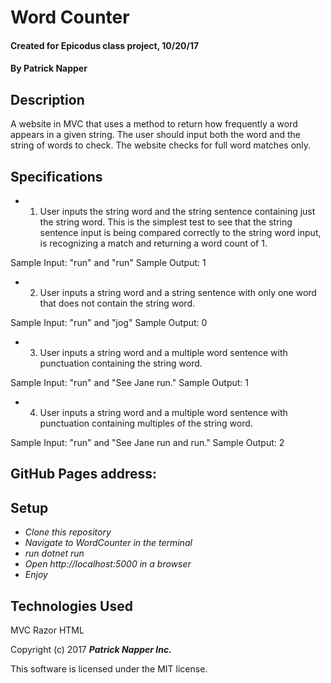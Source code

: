 # Word Counter

 #### Created for Epicodus class project, 10/20/17

 #### By **Patrick Napper**

 ## Description

 A website in MVC that uses a method to return how frequently a word appears in a given string. The user should input both the word and the string of words to check. The website checks for full word matches only.

 ## Specifications

 * 1. User inputs the string word and the string sentence containing just the string word. This is the simplest test to see that the string sentence input is being compared correctly to the string word input, is recognizing a match and returning a word count of 1.

  Sample Input: "run" and "run"
  Sample Output: 1

 * 2. User inputs a string word and a string sentence with only one word that does not contain the string word.

  Sample Input: "run" and "jog"
  Sample Output: 0

 * 3. User inputs a string word and a multiple word sentence with punctuation containing the string word.

  Sample Input: "run" and "See Jane run."
  Sample Output: 1

 * 4. User inputs a string word and a multiple word sentence with punctuation containing multiples of the string word.

  Sample Input: "run" and "See Jane run and run."
  Sample Output: 2

 ## GitHub Pages address:

 ## Setup

 * _Clone this repository_
 * _Navigate to WordCounter in the terminal_
 * _run dotnet run_
 * _Open http://localhost:5000 in a browser_
 * _Enjoy_

 ## Technologies Used

 MVC
 Razor
 HTML


 Copyright (c) 2017 **_Patrick Napper Inc._**

 This software is licensed under the MIT license.
